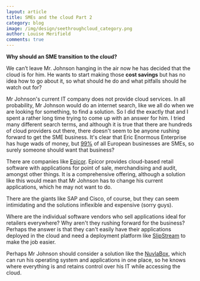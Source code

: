 ```yaml
---
layout: article
title: SMEs and the cloud Part 2
category: blog
image: /img/design/seethroughcloud_category.png
author: Louise Merifield
comments: true
---
```


**Why should an SME transition to the cloud?**

We can’t leave Mr. Johnson hanging in the air now he has decided that the cloud is for him.  He wants to start making those **cost savings** but has no idea how to go about it, so what should he do and what pitfalls should he watch out for?  

Mr Johnson's current IT company does not provide cloud services.  In all probability, Mr Johnson would do an internet search, like we all do when we are looking for something, to find a solution. So I did the exactly that and I spent a rather long time trying to come up with an answer for him. I tried many different search terms, and although it is true that there are hundreds of cloud providers out there, there doesn't seem to be anyone rushing forward to get the SME business. It's clear that Eric Enormous Enterprise has huge wads of money, but [99%](http://ec.europa.eu/enterprise/policies/sme/facts-figures-analysis/index_en.htm) of all European businesses are SMEs, so surely someone should want that business?

There are companies like [Epicor](http://www.epicor.com/Cloud/Pages/Cloud-Retail.aspx). Epicor provides cloud-based retail software with applications for point of sale, merchandising and audit, amongst other things.  It is a comprehensive offering, although a solution like this would mean that Mr Johnson has to change his current applications, which he may not want to do. 

There are the giants like SAP and Cisco, of course, but they can seem intimidating and the solutions inflexible and expensive (sorry guys).

Where are the individual software vendors who sell applications ideal for retailers everywhere? Why aren't they rushing forward for the business? Perhaps the answer is that they can't easily have their applications deployed in the cloud and need a deployment platform like [SlipStream](/products/slipstream.html) to make the job easier. 

Perhaps Mr Johnson should consider a solution like the [NuvlaBox](/products/nuvlabox.html), which can run his operating system and applications in one place, so he knows where everything is and retains control over his IT while accessing the cloud. 